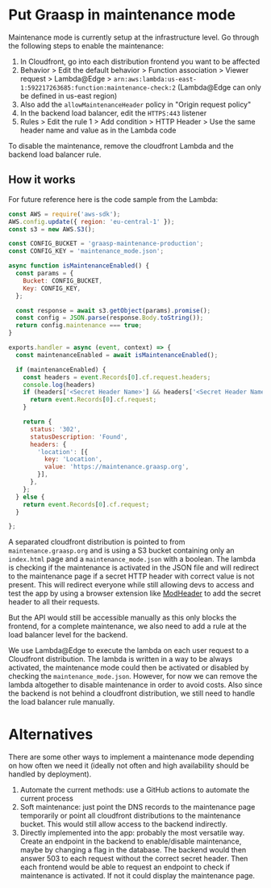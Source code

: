 # Put Graasp in maintenance mode

Maintenance mode is currently setup at the infrastructure level. Go through the following steps to enable the maintenance:

1. In Cloudfront, go into each distribution frontend you want to be affected
2. Behavior > Edit the default behavior > Function association > Viewer request > Lambda@Edge > `arn:aws:lambda:us-east-1:592217263685:function:maintenance-check:2` (Lambda@Edge can only be defined in us-east region)
3. Also add the `allowMaintenanceHeader` policy in "Origin request policy"
4. In the backend load balancer, edit the `HTTPS:443` listener
5. Rules > Edit the rule 1 > Add condition > HTTP Header > Use the same header name and value as in the Lambda code

To disable the maintenance, remove the cloudfront Lambda and the backend load balancer rule.

## How it works

For future reference here is the code sample from the Lambda:

```js
const AWS = require('aws-sdk');
AWS.config.update({ region: 'eu-central-1' });
const s3 = new AWS.S3();

const CONFIG_BUCKET = 'graasp-maintenance-production';
const CONFIG_KEY = 'maintenance_mode.json';

async function isMaintenanceEnabled() {
  const params = {
    Bucket: CONFIG_BUCKET,
    Key: CONFIG_KEY,
  };

  const response = await s3.getObject(params).promise();
  const config = JSON.parse(response.Body.toString());
  return config.maintenance === true;
}

exports.handler = async (event, context) => {
  const maintenanceEnabled = await isMaintenanceEnabled();

  if (maintenanceEnabled) {
    const headers = event.Records[0].cf.request.headers;
    console.log(headers)
    if (headers['<Secret Header Name>'] && headers['<Secret Header Name>'][0].value === '<Secret Header Value>') {
      return event.Records[0].cf.request;
    }

    return {
      status: '302',
      statusDescription: 'Found',
      headers: {
        'location': [{
          key: 'Location',
          value: 'https://maintenance.graasp.org',
        }],
      },
    };
  } else {
    return event.Records[0].cf.request;
  }

};
```

A separated cloudfront distribution is pointed to from `maintenance.graasp.org` and is using a S3 bucket containing only an `index.html` page and a `maintenance_mode.json` with a boolean.
The lambda is checking if the maintenance is activated in the JSON file and will redirect to the maintenance page if a secret HTTP header with correct value is not present. This will redirect everyone while still allowing devs to access and test the app by using a browser extension like [ModHeader](https://chrome.google.com/webstore/detail/modheader-modify-http-hea/idgpnmonknjnojddfkpgkljpfnnfcklj) to add the secret header to all their requests.

But the API would still be accessible manually as this only blocks the frontend, for a complete maintenance, we also need to add a rule at the load balancer level for the backend.

We use Lambda@Edge to execute the lambda on each user request to a Cloudfront distribution. The lambda is written in a way to be always activated, the maintenance mode could then be activated or disabled by checking the `maintenance_mode.json`. However, for now we can remove the lambda altogether to disable maintenance in order to avoid costs. Also since the backend is not behind a cloudfront distribution, we still need to handle the load balancer rule manually. 


# Alternatives

There are some other ways to implement a maintenance mode depending on how often we need it (ideally not often and high availability should be handled by deployment).

1) Automate the current methods: use a GitHub actions to automate the current process
2) Soft maintenance: just point the DNS records to the maintenance page temporarily or point all cloudfront distributions to the maintenance bucket. This would still allow access to the backend indirectly.
3) Directly implemented into the app: probably the most versatile way. Create an endpoint in the backend to enable/disable maintenance, maybe by changing a flag in the database. The backend would then answer 503 to each request without the correct secret header. Then each frontend would be able to request an endpoint to check if maintenance is activated. If not it could display the maintenance page.
